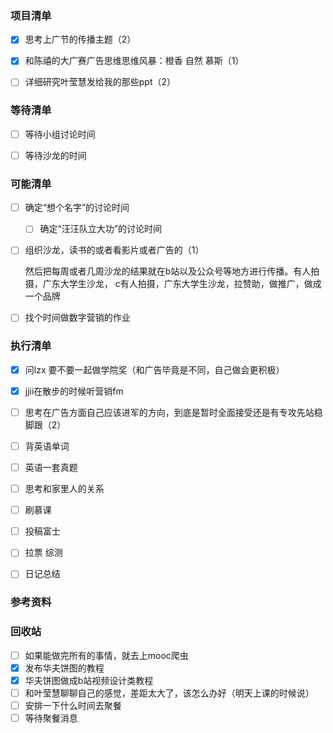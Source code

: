 ### 项目清单

- [x] 思考上广节的传播主题（2）

- [x] 和陈禧的大广赛广告思维思维风暴：橙香 自然 慕斯（1）

- [ ] 详细研究叶莹慧发给我的那些ppt（2）

  

### 等待清单

- [ ] 等待小组讨论时间

- [ ] 等待沙龙的时间

  

### 可能清单

- [ ] 确定“想个名字”的讨论时间

  - [ ] 确定“汪汪队立大功”的讨论时间

- [ ] 组织沙龙，读书的或者看影片或者广告的（1）

  然后把每周或者几周沙龙的结果就在b站以及公众号等地方进行传播。有人拍摄，广东大学生沙龙，   c有人拍摄，广东大学生沙龙，拉赞助，做推广，做成一个品牌

- [ ] 找个时间做数字营销的作业

  

### 执行清单

- [x] 问lzx 要不要一起做学院奖（和广告毕竟是不同，自己做会更积极）

- [x] jjii在散步的时候听营销fm
- [ ] 思考在广告方面自己应该进军的方向，到底是暂时全面接受还是有专攻先站稳脚跟（2）
- [ ] 背英语单词
- [ ] 英语一套真题
- [ ] 思考和家里人的关系
- [ ] 刷慕课
- [ ] 投稿富士
- [ ] 拉票 综测
- [ ] 日记总结



### 参考资料



### 回收站

- [ ] 如果能做完所有的事情，就去上mooc爬虫
- [x] 发布华夫饼图的教程
- [x] 华夫饼图做成b站视频设计类教程
- [ ] 和叶莹慧聊聊自己的感觉，差距太大了，该怎么办好（明天上课的时候说）
- [ ] 安排一下什么时间去聚餐
- [ ] 等待聚餐消息